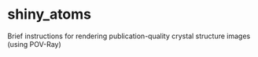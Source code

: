 # shiny_atoms
Brief instructions for rendering publication-quality crystal structure images (using POV-Ray)
